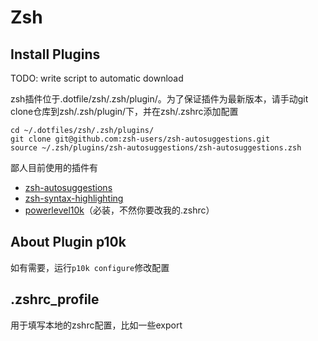 # Zsh

## Install Plugins

TODO: write script to automatic download

zsh插件位于.dotfile/zsh/.zsh/plugin/。为了保证插件为最新版本，请手动git clone仓库到zsh/.zsh/plugin/下，并在zsh/.zshrc添加配置

```shell
cd ~/.dotfiles/zsh/.zsh/plugins/
git clone git@github.com:zsh-users/zsh-autosuggestions.git
source ~/.zsh/plugins/zsh-autosuggestions/zsh-autosuggestions.zsh
```

鄙人目前使用的插件有

- [zsh-autosuggestions](https://github.com/zsh-users/zsh-autosuggestions)
- [zsh-syntax-highlighting](https://github.com/zsh-users/zsh-syntax-highlighting)
- [powerlevel10k](https://github.com/romkatv/powerlevel10k)（必装，不然你要改我的.zshrc）

## About Plugin p10k

如有需要，运行`p10k configure`修改配置

## .zshrc_profile

用于填写本地的zshrc配置，比如一些export
